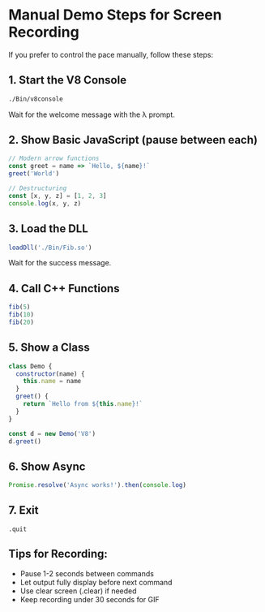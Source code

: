# Manual Demo Steps for Screen Recording

If you prefer to control the pace manually, follow these steps:

## 1. Start the V8 Console
```bash
./Bin/v8console
```
Wait for the welcome message with the λ prompt.

## 2. Show Basic JavaScript (pause between each)
```javascript
// Modern arrow functions
const greet = name => `Hello, ${name}!`
greet('World')

// Destructuring
const [x, y, z] = [1, 2, 3]
console.log(x, y, z)
```

## 3. Load the DLL
```javascript
loadDll('./Bin/Fib.so')
```
Wait for the success message.

## 4. Call C++ Functions
```javascript
fib(5)
fib(10)
fib(20)
```

## 5. Show a Class
```javascript
class Demo {
  constructor(name) {
    this.name = name
  }
  greet() {
    return `Hello from ${this.name}!`
  }
}

const d = new Demo('V8')
d.greet()
```

## 6. Show Async
```javascript
Promise.resolve('Async works!').then(console.log)
```

## 7. Exit
```
.quit
```

## Tips for Recording:
- Pause 1-2 seconds between commands
- Let output fully display before next command
- Use clear screen (.clear) if needed
- Keep recording under 30 seconds for GIF